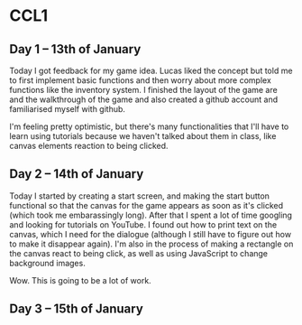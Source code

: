 # CCL1
## Day 1 – 13th of January
Today I got feedback for my game idea. Lucas liked the concept but told me to first implement basic functions and then worry about more complex functions like the inventory system. I finished the layout of the game are and the walkthrough of the game and also created a github account and familiarised myself with github.

I'm feeling pretty optimistic, but there's many functionalities that I'll have to learn using tutorials because we haven't talked about them in class, like canvas elements reaction to being clicked.

## Day 2 – 14th of January
Today I started by creating a start screen, and making the start button functional so that the canvas for the game appears as soon as it's clicked (which took me embarassingly long). After that I spent a lot of time googling and looking for tutorials on YouTube. I found out how to print text on the canvas, which I need for the dialogue (although I still have to figure out how to make it disappear again). I'm also in the process of making a rectangle on the canvas react to being click, as well as using JavaScript to change background images.

Wow. This is going to be a lot of work.

## Day 3 – 15th of January
